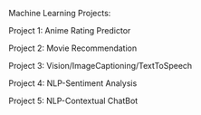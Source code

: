 Machine Learning Projects:

Project 1: Anime Rating Predictor

Project 2: Movie Recommendation

Project 3: Vision/ImageCaptioning/TextToSpeech

Project 4: NLP-Sentiment Analysis

Project 5: NLP-Contextual ChatBot
